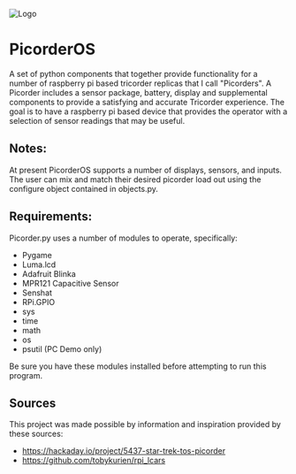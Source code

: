 ![Logo](https://raw.githubusercontent.com/directive0/picorder/master/assets/picorderOS_logo.png?raw=true "PicorderOS Logo")

# PicorderOS
A set of python components that together provide functionality for a number of raspberry pi based tricorder replicas that I call "Picorders". A Picorder includes a sensor package, battery, display and supplemental components to provide a satisfying and accurate Tricorder experience. The goal is to have a raspberry pi based device that provides the operator with a selection of sensor readings that may be useful.

## Notes:
At present PicorderOS supports a number of displays, sensors, and inputs. The user can mix and match their desired picorder load out using the configure object contained in objects.py.

## Requirements:
Picorder.py uses a number of modules to operate, specifically:
- Pygame
- Luma.lcd
- Adafruit Blinka
- MPR121 Capacitive Sensor
- Senshat
- RPi.GPIO
- sys
- time
- math
- os
- psutil (PC Demo only)

Be sure you have these modules installed before attempting to run this program.

## Sources
This project was made possible by information and inspiration provided by these sources:
- https://hackaday.io/project/5437-star-trek-tos-picorder
- https://github.com/tobykurien/rpi_lcars
